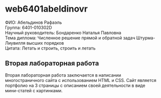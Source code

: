 # web6401abeldinovr
ФИО: Абельдинов Рафаэль  
Группа: 6401-010302D  
Научный руководитель: Бондаренко Наталья Павловна  
Тема диплома: Численное решение прямой и обратной задач Штурма-Лиувилля высших порядков  
Цитата: Летать и строить, строить и летать  

## Вторая лабораторная работа
Вторая лабораторная работа заключается в написании многостраничного сайта с использованием HTML и CSS.
Сайт является портфолио на 3 страницы с описанием своей деятельности в виде мини-статей с картинками.
